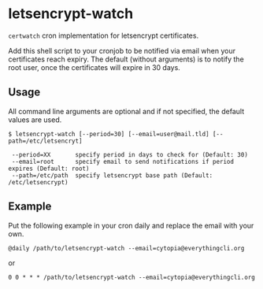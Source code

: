 # letsencrypt-watch

`certwatch` cron implementation for letsencrypt certificates.

Add this shell script to your cronjob to be notified via email when your certificates reach expiry.
The default (without arguments) is to notify the root user, once the certificates will expire in 30 days.


## Usage

All command line arguments are optional and if not specified, the default values are used.

```shell
$ letsencrypt-watch [--period=30] [--email=user@mail.tld] [--path=/etc/letsencryt]

 --period=XX       specify period in days to check for (Default: 30)
 --email=root      specify email to send notifications if period expires (Default: root)
 --path=/etc/path  specify letsencrypt base path (Default: /etc/letsencrypt) 

```

## Example

Put the following example in your cron daily and replace the email with your own.

```shell
@daily /path/to/letsencrypt-watch --email=cytopia@everythingcli.org
```
or
```shell
0 0 * * * /path/to/letsencrypt-watch --email=cytopia@everythingcli.org
```
